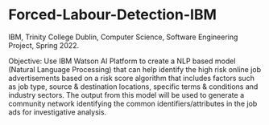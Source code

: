 # Forced-Labour-Detection-IBM

IBM, Trinity College Dublin, Computer Science, Software Engineering Project, Spring 2022.

Objective:
Use IBM Watson AI Platform to create a NLP based model (Natural Language Processing) that can help identify the high risk online job advertisements based on a risk score algorithm that includes factors such as job type, source & destination locations, specific terms & conditions and industry sectors. The output from this model will be used to generate a community network identifying the common identifiers/attributes in the job ads for investigative analysis.
